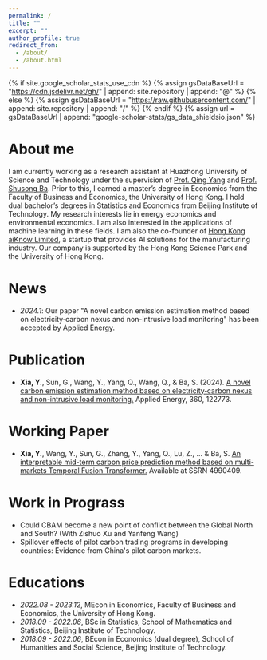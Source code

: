 ```yaml
---
permalink: /
title: ""
excerpt: ""
author_profile: true
redirect_from: 
  - /about/
  - /about.html
---
```


{% if site.google_scholar_stats_use_cdn %}
{% assign gsDataBaseUrl = "https://cdn.jsdelivr.net/gh/" | append: site.repository | append: "@" %}
{% else %}
{% assign gsDataBaseUrl = "https://raw.githubusercontent.com/" | append: site.repository | append: "/" %}
{% endif %}
{% assign url = gsDataBaseUrl | append: "google-scholar-stats/gs_data_shieldsio.json" %}

<span class='anchor' id='about-me'></span>
# About me
I am currently working as a research assistant at Huazhong University of Science and Technology under the supervision of [Prof. Qing Yang](https://scholar.google.com/citations?user=dRMbTCMAAAAJ&hl=en) and [Prof. Shusong Ba](https://www.hkexgroup.com/Media-Centre/Corporate-Events/RMB-FIC-Conference/Past-Events/RMB-FIC-Conference-2019/Speakers/Hong-Kong/Prof-Shusong-BA?sc_lang=en). Prior to this, I earned a master’s degree in Economics from the Faculty of Business and Economics, the University of Hong Kong. I hold dual bachelor’s degrees in Statistics and Economics from Beijing Institute of Technology.
My research interests lie in energy economics and environmental economics. I am also interested in the applications of machine learning in these fields.
I am also the co-founder of [Hong Kong aiKnow Limited](https://aiknowhk.com), a startup that provides AI solutions for the manufacturing industry. Our company is supported by the Hong Kong Science Park and the University of Hong Kong.

#  News
- *2024.1*: Our paper "A novel carbon emission estimation method based on electricity‑carbon nexus and non-intrusive load monitoring" has been accepted by Applied Energy.

# Publication
- **Xia, Y.**, Sun, G., Wang, Y., Yang, Q., Wang, Q., & Ba, S. (2024). [A novel carbon emission estimation method based on electricity‑carbon nexus and non-intrusive load monitoring.](https://doi.org/10.1016/j.apenergy.2024.122773) Applied Energy, 360, 122773.

# Working Paper
- **Xia, Y.**, Wang, Y., Sun, G., Zhang, Y., Yang, Q., Lu, Z., ... & Ba, S. [An interpretable mid-term carbon price prediction method based on multi-markets Temporal Fusion Transformer.](https://papers.ssrn.com/sol3/papers.cfm?abstract_id=4990409) Available at SSRN 4990409.

# Work in Prograss
- Could CBAM become a new point of conflict between the Global North and South? (With Zishuo Xu and Yanfeng Wang)
- Spillover effects of pilot carbon trading programs in developing countries: Evidence from China's pilot carbon markets.

# Educations
- *2022.08 - 2023.12*, MEcon in Economics, Faculty of Business and Economics, the University of Hong Kong.
- *2018.09 - 2022.06*, BSc in Statistics, School of Mathematics and Statistics, Beijing Institute of Technology.
- *2018.09 - 2022.06*, BEcon in Economics (dual degree), School of Humanities and Social Science, Beijing Institute of Technology. 
